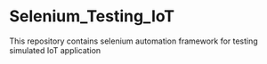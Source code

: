 # Selenium_Testing_IoT
This repository contains selenium automation framework for testing simulated IoT application
